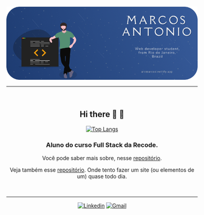 <div align="center">

![cover](github_README.png)

---
<br>

## Hi there :wave: :wave:

[![Top Langs](https://github-readme-stats.vercel.app/api/top-langs/?username=arcmarcos&layout=compact&theme=blueberry)](https://github.com/anuraghazra/github-readme-stats)

### Aluno do curso Full Stack da Recode.
Você pode saber mais sobre, nesse [repositório](https://github.com/arcmarcos/RecodePro2020).

Veja também esse [repositório](https://github.com/arcmarcos/OneSiteDay). Onde tento fazer um site (ou elementos de um) quase todo dia.

<br>

---

[![Linkedin](https://img.shields.io/badge/-linkedin-blue?style=for-the-badge&logo=Linkedin&logoColor=white)](https://www.linkedin.com/in/08marcos/) [![Gmail](https://img.shields.io/badge/-my_email-black?style=for-the-badge&logo=gmail&logoColor=white)](mailto:marcos-rj@outlook.com)

</div>
